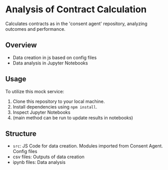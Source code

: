 # Analysis of Contract Calculation

Calculates contracts as in the 'consent agent' repository, analyzing outcomes and performance.

## Overview

- Data creation in js based on config files
- Data analysis in Jupyter Notebooks

## Usage

To utilize this mock service:

1. Clone this repository to your local machine.
2. Install dependencies using `npm install`.
3. Inspect Jupyter Notebooks
4. (main method can be run to update results in notebooks)

## Structure

- `src`: JS Code for data creation. Modules imported from Consent Agent. Config files
- csv files: Outputs of data creation
- ipynb files: Data analysis
